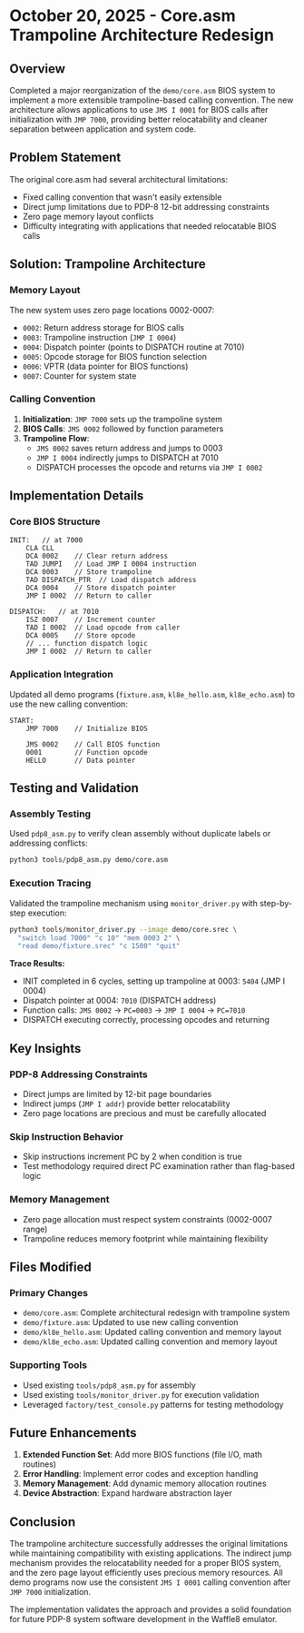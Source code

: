 # October 20, 2025 - Core.asm Trampoline Architecture Redesign

## Overview

Completed a major reorganization of the `demo/core.asm` BIOS system to implement a more extensible trampoline-based calling convention. The new architecture allows applications to use `JMS I 0001` for BIOS calls after initialization with `JMP 7000`, providing better relocatability and cleaner separation between application and system code.

## Problem Statement

The original core.asm had several architectural limitations:
- Fixed calling convention that wasn't easily extensible
- Direct jump limitations due to PDP-8 12-bit addressing constraints  
- Zero page memory layout conflicts
- Difficulty integrating with applications that needed relocatable BIOS calls

## Solution: Trampoline Architecture

### Memory Layout
The new system uses zero page locations 0002-0007:
- `0002`: Return address storage for BIOS calls
- `0003`: Trampoline instruction (`JMP I 0004`)
- `0004`: Dispatch pointer (points to DISPATCH routine at 7010)
- `0005`: Opcode storage for BIOS function selection
- `0006`: VPTR (data pointer for BIOS functions)
- `0007`: Counter for system state

### Calling Convention
1. **Initialization**: `JMP 7000` sets up the trampoline system
2. **BIOS Calls**: `JMS 0002` followed by function parameters
3. **Trampoline Flow**: 
   - `JMS 0002` saves return address and jumps to 0003
   - `JMP I 0004` indirectly jumps to DISPATCH at 7010
   - DISPATCH processes the opcode and returns via `JMP I 0002`

## Implementation Details

### Core BIOS Structure
```assembly
INIT:   // at 7000
    CLA CLL
    DCA 0002    // Clear return address
    TAD JUMPI   // Load JMP I 0004 instruction
    DCA 0003    // Store trampoline
    TAD DISPATCH_PTR  // Load dispatch address
    DCA 0004    // Store dispatch pointer
    JMP I 0002  // Return to caller

DISPATCH:   // at 7010
    ISZ 0007    // Increment counter
    TAD I 0002  // Load opcode from caller
    DCA 0005    // Store opcode
    // ... function dispatch logic
    JMP I 0002  // Return to caller
```

### Application Integration
Updated all demo programs (`fixture.asm`, `kl8e_hello.asm`, `kl8e_echo.asm`) to use the new calling convention:

```assembly
START:
    JMP 7000    // Initialize BIOS
    
    JMS 0002    // Call BIOS function
    0001        // Function opcode
    HELLO       // Data pointer
```

## Testing and Validation

### Assembly Testing
Used `pdp8_asm.py` to verify clean assembly without duplicate labels or addressing conflicts:
```bash
python3 tools/pdp8_asm.py demo/core.asm
```

### Execution Tracing
Validated the trampoline mechanism using `monitor_driver.py` with step-by-step execution:
```bash
python3 tools/monitor_driver.py --image demo/core.srec \
  "switch load 7000" "c 10" "mem 0003 2" \
  "read demo/fixture.srec" "c 1500" "quit"
```

**Trace Results:**
- INIT completed in 6 cycles, setting up trampoline at 0003: `5404` (JMP I 0004)
- Dispatch pointer at 0004: `7010` (DISPATCH address)
- Function calls: `JMS 0002` → `PC=0003` → `JMP I 0004` → `PC=7010`
- DISPATCH executing correctly, processing opcodes and returning

## Key Insights

### PDP-8 Addressing Constraints
- Direct jumps are limited by 12-bit page boundaries
- Indirect jumps (`JMP I addr`) provide better relocatability
- Zero page locations are precious and must be carefully allocated

### Skip Instruction Behavior
- Skip instructions increment PC by 2 when condition is true
- Test methodology required direct PC examination rather than flag-based logic

### Memory Management
- Zero page allocation must respect system constraints (0002-0007 range)
- Trampoline reduces memory footprint while maintaining flexibility

## Files Modified

### Primary Changes
- `demo/core.asm`: Complete architectural redesign with trampoline system
- `demo/fixture.asm`: Updated to use new calling convention
- `demo/kl8e_hello.asm`: Updated calling convention and memory layout
- `demo/kl8e_echo.asm`: Updated calling convention and memory layout

### Supporting Tools
- Used existing `tools/pdp8_asm.py` for assembly
- Used existing `tools/monitor_driver.py` for execution validation
- Leveraged `factory/test_console.py` patterns for testing methodology

## Future Enhancements

1. **Extended Function Set**: Add more BIOS functions (file I/O, math routines)
2. **Error Handling**: Implement error codes and exception handling
3. **Memory Management**: Add dynamic memory allocation routines
4. **Device Abstraction**: Expand hardware abstraction layer

## Conclusion

The trampoline architecture successfully addresses the original limitations while maintaining compatibility with existing applications. The indirect jump mechanism provides the relocatability needed for a proper BIOS system, and the zero page layout efficiently uses precious memory resources. All demo programs now use the consistent `JMS I 0001` calling convention after `JMP 7000` initialization.

The implementation validates the approach and provides a solid foundation for future PDP-8 system software development in the Waffle8 emulator.